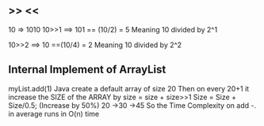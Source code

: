 ## >> <<

10 => 1010
10>>1  ==> 101 == (10/2) = 5
Meaning 10 divided by 2^1 

10>>2 ==> 10 ==(10/4) = 2
Meaning 10 divided by 2^2


## Internal Implement of ArrayList

myList.add(1)
Java create a default array of size 20
Then on every 20+1 it increase the SIZE of the ARRAY by size = size + size>>1
Size = Size + Size/0.5;  (Increase by 50%)
20 ->30 ->45
So the Time Complexity on add -. in average runs in O(n) time
